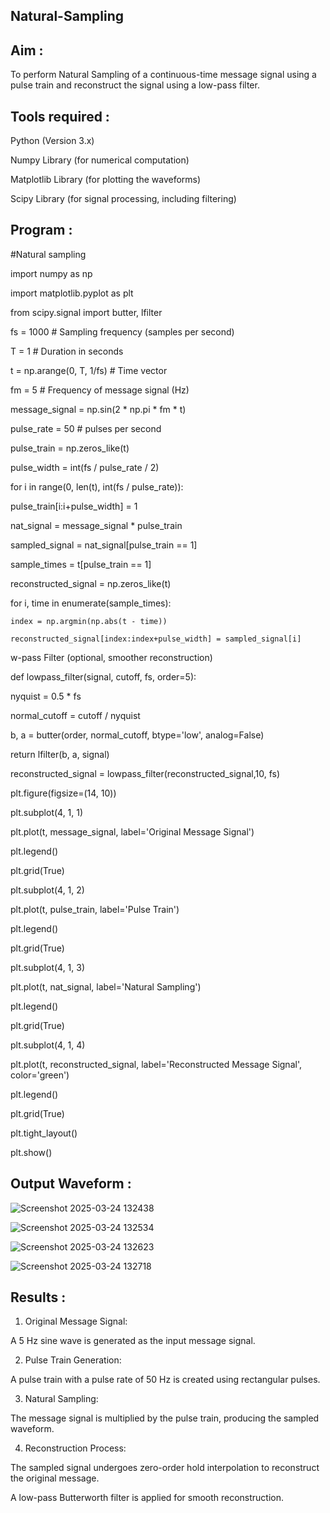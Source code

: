 ## Natural-Sampling
## Aim :

To perform Natural Sampling of a continuous-time message signal using a pulse train and reconstruct the signal using a low-pass filter.

## Tools required :

Python (Version 3.x)

Numpy Library (for numerical computation)

Matplotlib Library (for plotting the waveforms)

Scipy Library (for signal processing, including filtering)


## Program :

#Natural sampling

import numpy as np

import matplotlib.pyplot as plt

from scipy.signal import butter, lfilter

fs = 1000  # Sampling frequency (samples per second)

T = 1  # Duration in seconds

t = np.arange(0, T, 1/fs)  # Time vector

fm = 5  # Frequency of message signal (Hz)

message_signal = np.sin(2 * np.pi * fm * t)

pulse_rate = 50  # pulses per second

pulse_train = np.zeros_like(t)

pulse_width = int(fs / pulse_rate / 2)

for i in range(0, len(t), int(fs / pulse_rate)):

pulse_train[i:i+pulse_width] = 1

nat_signal = message_signal * pulse_train

sampled_signal = nat_signal[pulse_train == 1]

sample_times = t[pulse_train == 1]

reconstructed_signal = np.zeros_like(t)

for i, time in enumerate(sample_times):

    index = np.argmin(np.abs(t - time))
    
    reconstructed_signal[index:index+pulse_width] = sampled_signal[i]
    
w-pass Filter (optional, smoother reconstruction)

def lowpass_filter(signal, cutoff, fs, order=5):

nyquist = 0.5 * fs

normal_cutoff = cutoff / nyquist

b, a = butter(order, normal_cutoff, btype='low', analog=False)

return lfilter(b, a, signal)

reconstructed_signal = lowpass_filter(reconstructed_signal,10, fs)

plt.figure(figsize=(14, 10))

plt.subplot(4, 1, 1)

plt.plot(t, message_signal, label='Original Message Signal')

plt.legend()

plt.grid(True)

plt.subplot(4, 1, 2)

plt.plot(t, pulse_train, label='Pulse Train')

plt.legend()

plt.grid(True)

plt.subplot(4, 1, 3)

plt.plot(t, nat_signal, label='Natural Sampling')

plt.legend()

plt.grid(True)

plt.subplot(4, 1, 4)

plt.plot(t, reconstructed_signal, label='Reconstructed Message Signal', color='green')

plt.legend()

plt.grid(True)

plt.tight_layout()

plt.show()




## Output Waveform :

![Screenshot 2025-03-24 132438](https://github.com/user-attachments/assets/09f2b66f-0c0f-464b-ba91-b603e95e63cc)

![Screenshot 2025-03-24 132534](https://github.com/user-attachments/assets/965d9fcf-b989-4d59-94b3-68c63d1196bc)

![Screenshot 2025-03-24 132623](https://github.com/user-attachments/assets/ed7d77ed-ca32-419b-9e6a-a324ec4f4c90)

![Screenshot 2025-03-24 132718](https://github.com/user-attachments/assets/3c74c012-a634-4452-bd32-f4b0f2888f13)




## Results :

1. Original Message Signal:

A 5 Hz sine wave is generated as the input message signal.

2. Pulse Train Generation:

A pulse train with a pulse rate of 50 Hz is created using rectangular pulses.

3. Natural Sampling:

The message signal is multiplied by the pulse train, producing the sampled waveform.

4. Reconstruction Process:

The sampled signal undergoes zero-order hold interpolation to reconstruct the original message.

A low-pass Butterworth filter is applied for smooth reconstruction.
